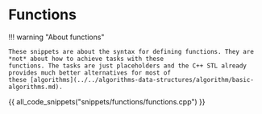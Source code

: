 # Functions

!!! warning "About functions"

    These snippets are about the syntax for defining functions. They are *not* about how to achieve tasks with these 
    functions. The tasks are just placeholders and the C++ STL already provides much better alternatives for most of
    these [algorithms](../../algorithms-data-structures/algorithm/basic-algorithms.md).

{{ all_code_snippets("snippets/functions/functions.cpp") }}
